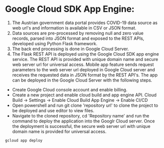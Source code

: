 # Google Cloud SDK App Engine:
1. The Austrian government data portal provides COVID-19 data source as web url's and information is available in CSV or JSON format.
2. Data sources are pre-processed by removing null and zero value records, parsed into JSON format and exposed to the REST APIs, developed using Python Flask framework.
3. The back end processing is done in Google Cloud Server.
4. The Flask REST API is deployed using the Google Cloud SDK app engine service. The REST API is provided with unique domain name and secure web server url for universal access. Mobile app feature sends request parameters to the web server url deployed in Google Cloud server and receives the requested data in JSON format by the REST API's.
The app can be deployed in the Google Cloud Server with the following steps.
* Create Google Cloud console account and enable billing.
* Create a new project and enable cloud build and app engine API.
Cloud Build -> Settings -> Enable Cloud Build
App Engine -> Enable CI/CD
* Open powershell and run git clone 'repository url' to clone the project to be deployed and use editor to view files.
* Navigate to the cloned repository, cd 'Repository name' and run the command to deploy the application into the Googlr Cloud server. Once the deployment is successful, the secure web server url with unique domain name is provided for universal access.

`gcloud app deploy`
